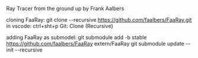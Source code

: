 Ray Tracer from the ground up by Frank Aalbers

cloning FaaRay:
git clone --recursive https://github.com/faalbers/FaaRay.git
in vscode: ctrl+sht+p Git: Clone (Recursive)

adding FaaRay as submodel:
git submodule add -b stable https://github.com/faalbers/FaaRay extern/FaaRay
git submodule update --init --recursive
